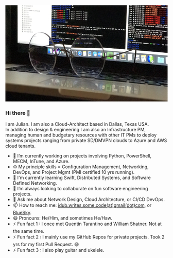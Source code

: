 <img src="https://github.com/J-DubApps/J-DubApps/blob/master/FullSizeRender.jpeg" width="700" height="300" alt="Routers">



### Hi there 👋

<!--
**J-DubApps/J-DubApps** is a ✨ _special_ ✨ repository because its `README.md` (this file) appears on your GitHub profile.
-->

I am Julian. I am also a Cloud-Architect based in Dallas, Texas USA.<br>
In addition to design & engineering I am also an Infrastructure PM, managing human and budgetary
resources with other IT PMs to deploy systems projects ranging from private SD/DMVPN clouds to Azure and AWS cloud tenants.

- 🔭 I’m currently working on projects involving Python, PowerShell, MECM, InTune, and Azure.
- ⚙️ My principle skills = Configuration Management, Networking, DevOps, and Project Mgmt (PMI certified 10 yrs running).
- 🌱 I'm currently learning Swift, Distributed Systems, and Software Defined Networking.
- 👯 I’m always looking to collaborate on fun software engineering projects.
- 💬 Ask me about Network Design, Cloud Architecture, or CI/CD DevOps.
- 📫 How to reach me: <a href="mailto:%6A%64%75%62%2E%77%72%69%74%65%73%2E%73%6F%6D%65%2E%63%6F%64%65%40%67%6D%61%69%6C%2E%63%6F%6D">jdub.writes.some.code(at)gmail(dot)com</a>, or [BlueSky](https://bsky.app/profile/julianwest.me).
- 😄 Pronouns: He/Him, and sometimes He/Haw.
- ⚡ Fun fact 1 : I once met Quentin Tarantino and William Shatner.  Not at the same time.
- ⚡ Fun fact 2 : I mainly use my GitHub Repos for private projects. Took 2 yrs for my first Pull Request. 😄
- ⚡ Fun fact 3 : I also play guitar and ukelele.

